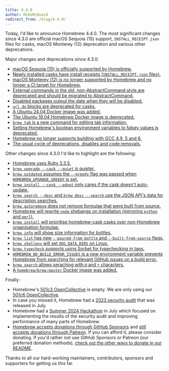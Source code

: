 ```yaml
---
title: 4.4.0
author: MikeMcQuaid
redirect_from: /blog/4.4.0/
---
```


Today, I'd like to announce Homebrew 4.4.0.
The most significant changes since 4.3.0 are official macOS Sequoia (15) support, `INSTALL_RECEIPT.json` files for casks, macOS Monterey (12) deprecation and various other deprecations.

Major changes and deprecations since 4.3.0:

- [macOS Sequoia (15) is officially supported by Homebrew.](https://github.com/Homebrew/brew/pull/18296)
- [Newly installed casks have install receipts (`INSTALL_RECEIPT.json` files).](https://github.com/Homebrew/brew/pull/17554)
- [macOS Monterey (12) is no longer supported by Homebrew and no longer a CI target for Homebrew.](https://github.com/Homebrew/brew/pull/18314)
- [External commands in the old, non-AbstractCommand style are deprecated and should be migrated to AbstractCommand.](https://github.com/Homebrew/brew/pull/18008)
- [Disabled packages output the date when they will be disabled.](https://github.com/Homebrew/brew/pull/17721)
- [`url do` blocks are deprecated for casks.](https://github.com/Homebrew/brew/pull/18407)
- [A Ubuntu 24.04 Docker image was added.](https://github.com/Homebrew/brew/pull/17293)
- [The Ubuntu 18.04 Homebrew Docker image is deprecated.](https://github.com/Homebrew/brew/pull/18387)
- [`brew tab` is a new command for editing tab information.](https://github.com/Homebrew/brew/pull/17449)
- [Setting Homebrew's boolean environment variables to falsey values is deprecated.](https://github.com/Homebrew/brew/pull/18408)
- [Homebrew no longer supports building with GCC 4.9, 5 and 6.](https://github.com/Homebrew/brew/pull/18127)
- [The usual cycle of deprecations, disables and code removals.](https://github.com/Homebrew/brew/pull/18388)

Other changes since 4.3.0 I'd like to highlight are the following:

- [Homebrew uses Ruby 3.3.5.](https://github.com/Homebrew/brew/pull/18439)
- [`brew upgrade --cask --quiet` is quieter.](https://github.com/Homebrew/brew/pull/17761)
- [`brew outdated` assumes the `--greedy` flag was passed when `HOMEBREW_UPGRADE_GREEDY` is set.](https://github.com/Homebrew/brew/pull/17668)
- [`brew install --cask --adopt` only cares if the cask doesn't auto-update.](https://github.com/Homebrew/brew/pull/18420)
- [`brew search --desc` and `brew desc --search` use the JSON API's data for description searches.](https://github.com/Homebrew/brew/pull/17582)
- [`brew autoremove` does not remove formulae that were built from source.](https://github.com/Homebrew/brew/pull/17508)
- [Homebrew will rewrite `node` shebangs on installation (mirroring `python` and `perl`).](https://github.com/Homebrew/brew/pull/17773)
- [`brew install` will prioritise homebrew-cask casks over non-Homebrew organisation formulae.](https://github.com/Homebrew/brew/pull/17681)
- [`brew info` will show size information for bottles.](https://github.com/Homebrew/brew/pull/18172)
- [`brew list` has new `--poured-from-bottle` and `--built-from-source` flags.](https://github.com/Homebrew/brew/pull/18133)
- [`brew shellenv` will set `XDG_DATA_DIRS` on Linux.](https://github.com/Homebrew/brew/pull/18326)
- [`brew typecheck` supports using Sorbet for typechecking in taps.](https://github.com/Homebrew/brew/pull/18027)
- [`HOMEBREW_NO_BUILD_ERROR_ISSUES` is a new environment variable prevents Homebrew from searching for relevant GitHub issues on a build error.](https://github.com/Homebrew/brew/pull/18313)
- [`brew search` allows seraching with `@` and `+` characters.](https://github.com/Homebrew/brew/pull/18345)
- [A `homebrew/brew:master` Docker image was added.](https://github.com/Homebrew/brew/pull/18396)

Finally:

- Homebrew's [501c3 OpenCollective](https://opencollective.com/brew) is empty.
  We are only using our [501c6 OpenCollective](https://opencollective.com/homebrew).
- In case you missed it, Homebrew had a [2023 security audit](https://brew.sh/2024/07/30/homebrew-security-audit/) that was released in July.
- Homebrew had a [Summer 2024 Hackathon](https://brew.sh/2024/07/26/homebrew-summer-2024-hackathon/) in July which focused on implementing the results of the security audit and improving performance of many parts of Homebrew.
- [Homebrew accepts donations through GitHub Sponsors](https://github.com/sponsors/Homebrew) and [still accepts donations through Patreon](https://www.patreon.com/homebrew). If you can afford it, please consider donating. If you'd rather not use GitHub Sponsors or Patreon (our preferred donation methods), [check out the other ways to donate in our README](https://github.com/Homebrew/brew/#donations).

Thanks to all our hard-working maintainers, contributors, sponsors and supporters for getting us this far.
